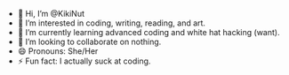 - 👋 Hi, I’m @KikiNut
- 👀 I’m interested in coding, writing, reading, and art.
- 🌱 I’m currently learning advanced coding and white hat hacking (want).
- 💞️ I’m looking to collaborate on nothing.
- 😄 Pronouns: She/Her
- ⚡ Fun fact: I actually suck at coding.

<!---
KikiNut/KikiNut is a ✨ special ✨ repository because its `README.md` (this file) appears on your GitHub profile.
You can click the Preview link to take a look at your changes.
--->
